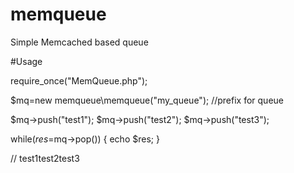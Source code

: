 # memqueue
Simple Memcached based queue

#Usage

require_once("MemQueue.php");

$mq=new memqueue\memqueue("my_queue"); //prefix for queue

$mq->push("test1");
$mq->push("test2");
$mq->push("test3");

while($res=$mq->pop())
{
 echo $res;
}

// test1test2test3

